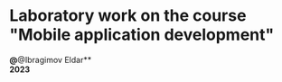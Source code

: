 # Laboratory work on the course "Mobile application development"

**@**@Ibragimov Eldar**  
**2023**
